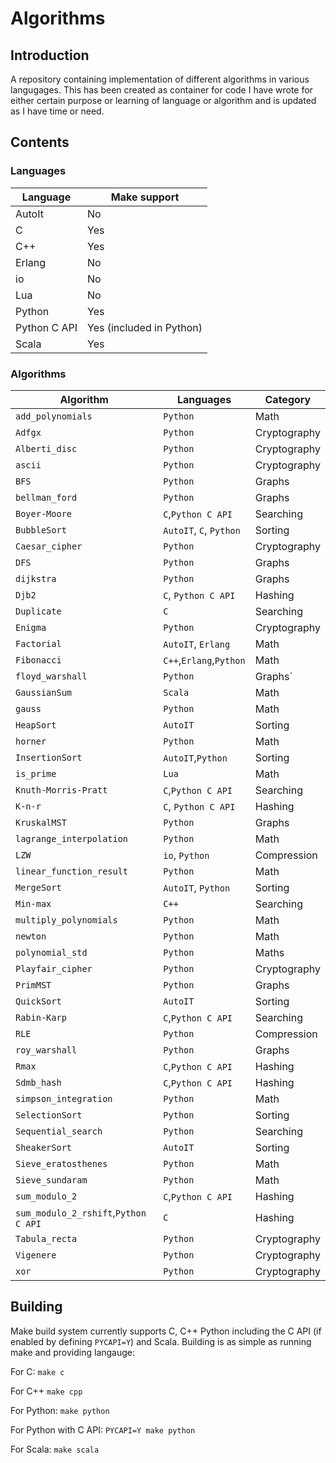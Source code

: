 # Algorithms

## Introduction
A repository containing implementation of different algorithms in various langugages. This has been created as container for code I have wrote for either certain purpose or learning of language or algorithm and is updated as I have time or need.

## Contents

### Languages

|Language|Make support|
|--------|------------|
|AutoIt|No|
|C|Yes|
|C++|Yes|
|Erlang|No|
|io|No|
|Lua|No|
|Python|Yes|
|Python C API|Yes (included in Python)|
|Scala|Yes|

### Algorithms

|Algorithm|Languages|Category|
|---------|---------|--------|
|`add_polynomials`|`Python`|Math|
|`Adfgx`|`Python`|Cryptography|
|`Alberti_disc`|`Python`|Cryptography|
|`ascii`|`Python`|Cryptography|
|`BFS`|`Python`|Graphs|
|`bellman_ford`|`Python`|Graphs|
|`Boyer-Moore`|`C`,`Python C API`|Searching|
|`BubbleSort`|`AutoIT`, `C`, `Python`|Sorting|
|`Caesar_cipher`|`Python`|Cryptography|i
|`DFS`|`Python`|Graphs|
|`dijkstra`|`Python`|Graphs|
|`Djb2`|`C`, `Python C API`|Hashing|
|`Duplicate`|`C`|Searching|
|`Enigma`|`Python`|Cryptography|
|`Factorial`|`AutoIT`, `Erlang`|Math|
|`Fibonacci`|`C++`,`Erlang`,`Python`|Math|
|`floyd_warshall`|`Python`|Graphs`|
|`GaussianSum`|`Scala`|Math|
|`gauss`|`Python`|Math|
|`HeapSort`|`AutoIT`|Sorting|
|`horner`|`Python`|Math|
|`InsertionSort`|`AutoIT`,`Python`|Sorting|
|`is_prime`|`Lua`|Math|
|`Knuth-Morris-Pratt`|`C`,`Python C API`|Searching|
|`K-n-r`|`C`, `Python C API`|Hashing|
|`KruskalMST`|`Python`|Graphs|
|`lagrange_interpolation`|`Python`|Math|
|`LZW`|`io`, `Python`|Compression|
|`linear_function_result`|`Python`|Math|
|`MergeSort`|`AutoIT`, `Python`|Sorting|
|`Min-max`|`C++`|Searching|
|`multiply_polynomials`|`Python`|Math|
|`newton`|`Python`|Math|
|`polynomial_std`|`Python`|Maths|
|`Playfair_cipher`|`Python`|Cryptography|
|`PrimMST`|`Python`|Graphs|
|`QuickSort`|`AutoIT`|Sorting|
|`Rabin-Karp`|`C`,`Python C API`|Searching|
|`RLE`|`Python`|Compression|
|`roy_warshall`|`Python`|Graphs|
|`Rmax`|`C`,`Python C API`|Hashing|
|`Sdmb_hash`|`C`,`Python C API`|Hashing|
|`simpson_integration`|`Python`|Math|
|`SelectionSort`|`Python`|Sorting|
|`Sequential_search`|`Python`|Searching|
|`SheakerSort`|`AutoIT`|Sorting|
|`Sieve_eratosthenes`|`Python`|Math|
|`Sieve_sundaram`|`Python`|Math|
|`sum_modulo_2`|`C`,`Python C API`|Hashing|
|`sum_modulo_2_rshift`,`Python C API`|`C`|Hashing|
|`Tabula_recta`|`Python`|Cryptography|
|`Vigenere`|`Python`|Cryptography|
|`xor`|`Python`|Cryptography|

## Building

Make build system currently supports C, C++ Python including the C API (if enabled by defining `PYCAPI=Y`) and Scala. Building is as simple as running make and providing langauge:

For C:
`make c`

For C++
`make cpp`

For Python:
`make python`

For Python with C API:
`PYCAPI=Y make python`

For Scala:
`make scala`


